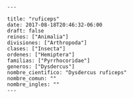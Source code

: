 
      ---

      title: "ruficeps"
      date: 2017-08-18T20:46:32-06:00
      draft: false
      reinos: ["Animalia"]
      divisiones: ["Arthropoda"]
      clases: ["Insecta"]
      ordenes: ["Hemiptera"]
      familias: ["Pyrrhocoridae"]
      generos: ["Dysdercus"]
      nombre_cientifico: "Dysdercus ruficeps"
      nombre_comun: ""
      nombre_ingles: ""
      ---

      
